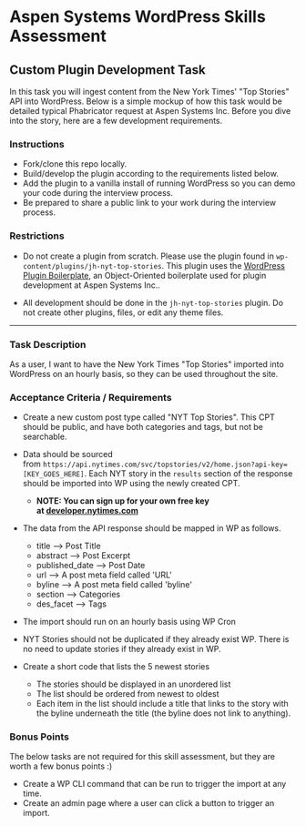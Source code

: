 <h1 dir="auto" tabindex="-1">Aspen Systems WordPress Skills Assessment</h1>
<h2 dir="auto" tabindex="-1">Custom Plugin Development Task</h2>
<p dir="auto">In this task you will ingest content from the New York Times' "Top Stories" API into WordPress. Below is a simple mockup of how this task would be detailed typical Phabricator request at Aspen Systems Inc. Before you dive into the story, here are a few development requirements.</p>

<h3 dir="auto" tabindex="-1">Instructions</h3>
<ul dir="auto">
 	<li>Fork/clone this repo locally.</li>
 	<li>Build/develop the plugin according to the requirements listed below.</li>
 	<li>Add the plugin to a vanilla install of running WordPress so you can demo your code during the interview process.</li>
 	<li>Be prepared to share a public link to your work during the interview process.</li>
</ul>
<h3 dir="auto" tabindex="-1">Restrictions</h3>
<ul dir="auto">
 	<li>
<p dir="auto">Do not create a plugin from scratch. Please use the plugin found in <code>wp-content/plugins/jh-nyt-top-stories</code>. This plugin uses the <a href="https://github.com/DevinVinson/WordPress-Plugin-Boilerplate">WordPress Plugin Boilerplate</a>, an Object-Oriented boilerplate used for plugin development at Aspen Systems Inc..</p>
</li>
 	<li>
<p dir="auto">All development should be done in the <code>jh-nyt-top-stories</code> plugin. Do not create other plugins, files, or edit any theme files.</p>
</li>
</ul>

<hr />

<h3 dir="auto" tabindex="-1">Task Description</h3>
<p dir="auto">As a user, I want to have the New York Times "Top Stories" imported into WordPress on an hourly basis, so they can be used throughout the site.</p>

<h3 dir="auto" tabindex="-1"></a>Acceptance Criteria / Requirements</h3>
<ul dir="auto">
 	<li>
<p dir="auto">Create a new custom post type called "NYT Top Stories". This CPT should be public, and have both categories and tags, but not be searchable.</p>
</li>
 	<li>
<p dir="auto">Data should be sourced from <code>https://api.nytimes.com/svc/topstories/v2/home.json?api-key=[KEY_GOES_HERE]</code>. Each NYT story in the <code>results</code> section of the response should be imported into WP using the newly created CPT.</p>

<ul dir="auto">
 	<li><strong>NOTE: You can sign up for your own free key at <a href="https://developer.nytimes.com/" rel="nofollow">developer.nytimes.com</a></strong></li>
</ul>
</li>
 	<li>
<p dir="auto">The data from the API response should be mapped in WP as follows.</p>

<ul dir="auto">
 	<li>title --&gt; Post Title</li>
 	<li>abstract --&gt; Post Excerpt</li>
 	<li>published_date --&gt; Post Date</li>
 	<li>url --&gt; A post meta field called 'URL'</li>
 	<li>byline --&gt; A post meta field called 'byline'</li>
 	<li>section --&gt; Categories</li>
 	<li>des_facet --&gt; Tags</li>
</ul>
</li>
 	<li>
<p dir="auto">The import should run on an hourly basis using WP Cron</p>
</li>
 	<li>
<p dir="auto">NYT Stories should not be duplicated if they already exist WP. There is no need to update stories if they already exist in WP.</p>
</li>
 	<li>
<p dir="auto">Create a short code that lists the 5 newest stories</p>

<ul dir="auto">
 	<li>The stories should be displayed in an unordered list</li>
 	<li>The list should be ordered from newest to oldest</li>
 	<li>Each item in the list should include a title that links to the story with the byline underneath the title (the byline does not link to anything).</li>
</ul>
</li>
</ul>
<h3 dir="auto" tabindex="-1">Bonus Points</h3>
<p dir="auto">The below tasks are not required for this skill assessment, but they are worth a few bonus points :)</p>

<ul dir="auto">
 	<li>Create a WP CLI command that can be run to trigger the import at any time.</li>
 	<li>Create an admin page where a user can click a button to trigger an import.</li>
</ul>